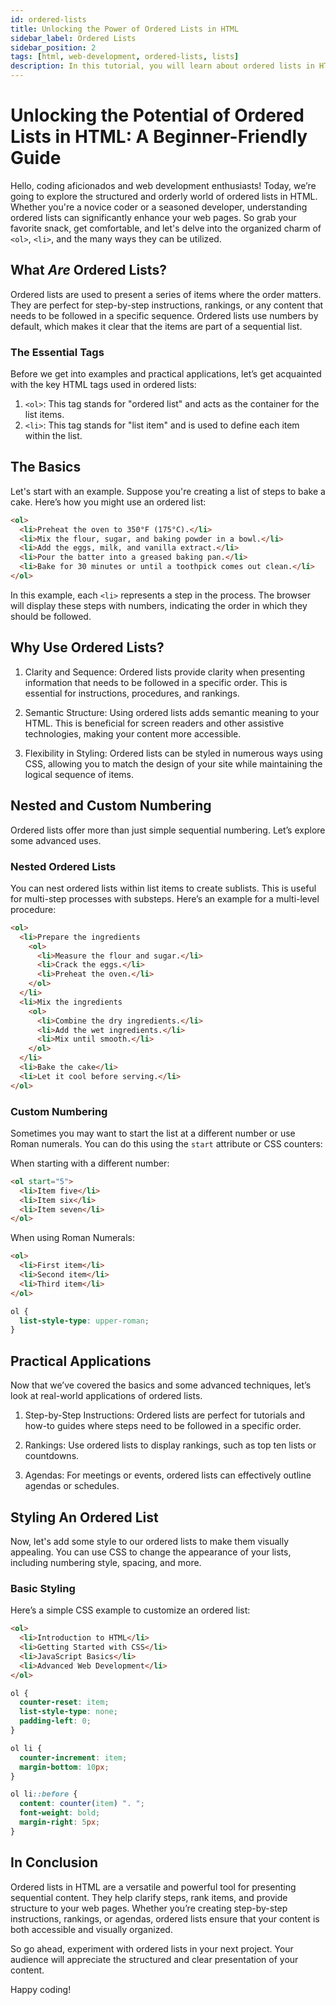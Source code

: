 ```yaml
---
id: ordered-lists
title: Unlocking the Power of Ordered Lists in HTML
sidebar_label: Ordered Lists
sidebar_position: 2
tags: [html, web-development, ordered-lists, lists]
description: In this tutorial, you will learn about ordered lists in HTML. Ordered lists are used to display a list of items in a specific order, such as numerical or alphabetical order.
---
```


# Unlocking the Potential of Ordered Lists in HTML: A Beginner-Friendly Guide

Hello, coding aficionados and web development enthusiasts! Today, we’re going to explore the structured and orderly world of ordered lists in HTML. Whether you're a novice coder or a seasoned developer, understanding ordered lists can significantly enhance your web pages. So grab your favorite snack, get comfortable, and let's delve into the organized charm of `<ol>`, `<li>`, and the many ways they can be utilized.

## What *Are* Ordered Lists?

Ordered lists are used to present a series of items where the order matters. They are perfect for step-by-step instructions, rankings, or any content that needs to be followed in a specific sequence. Ordered lists use numbers by default, which makes it clear that the items are part of a sequential list.

### The Essential Tags

Before we get into examples and practical applications, let’s get acquainted with the key HTML tags used in ordered lists:

1. `<ol>`: This tag stands for "ordered list" and acts as the container for the list items.
2. `<li>`: This tag stands for "list item" and is used to define each item within the list.

## The Basics

Let's start with an example. Suppose you're creating a list of steps to bake a cake. Here’s how you might use an ordered list:

```html
<ol>
  <li>Preheat the oven to 350°F (175°C).</li>
  <li>Mix the flour, sugar, and baking powder in a bowl.</li>
  <li>Add the eggs, milk, and vanilla extract.</li>
  <li>Pour the batter into a greased baking pan.</li>
  <li>Bake for 30 minutes or until a toothpick comes out clean.</li>
</ol>
```

In this example, each `<li>` represents a step in the process. The browser will display these steps with numbers, indicating the order in which they should be followed.

## Why Use Ordered Lists?

1. Clarity and Sequence: Ordered lists provide clarity when presenting information that needs to be followed in a specific order. This is essential for instructions, procedures, and rankings.

2. Semantic Structure: Using ordered lists adds semantic meaning to your HTML. This is beneficial for screen readers and other assistive technologies, making your content more accessible.

3. Flexibility in Styling: Ordered lists can be styled in numerous ways using CSS, allowing you to match the design of your site while maintaining the logical sequence of items.

## Nested and Custom Numbering

Ordered lists offer more than just simple sequential numbering. Let’s explore some advanced uses.

### Nested Ordered Lists

You can nest ordered lists within list items to create sublists. This is useful for multi-step processes with substeps. Here’s an example for a multi-level procedure:

```html
<ol>
  <li>Prepare the ingredients
    <ol>
      <li>Measure the flour and sugar.</li>
      <li>Crack the eggs.</li>
      <li>Preheat the oven.</li>
    </ol>
  </li>
  <li>Mix the ingredients
    <ol>
      <li>Combine the dry ingredients.</li>
      <li>Add the wet ingredients.</li>
      <li>Mix until smooth.</li>
    </ol>
  </li>
  <li>Bake the cake</li>
  <li>Let it cool before serving.</li>
</ol>
```

### Custom Numbering

Sometimes you may want to start the list at a different number or use Roman numerals. You can do this using the `start` attribute or CSS counters:

When starting with a different number:

```html
<ol start="5">
  <li>Item five</li>
  <li>Item six</li>
  <li>Item seven</li>
</ol>
```

When using Roman Numerals:

```html
<ol>
  <li>First item</li>
  <li>Second item</li>
  <li>Third item</li>
</ol>
```

```css
ol {
  list-style-type: upper-roman;
}
```

## Practical Applications

Now that we’ve covered the basics and some advanced techniques, let’s look at real-world applications of ordered lists.

1. Step-by-Step Instructions: Ordered lists are perfect for tutorials and how-to guides where steps need to be followed in a specific order.

2. Rankings: Use ordered lists to display rankings, such as top ten lists or countdowns.

3. Agendas: For meetings or events, ordered lists can effectively outline agendas or schedules.

## Styling An Ordered List

Now, let's add some style to our ordered lists to make them visually appealing. You can use CSS to change the appearance of your lists, including numbering style, spacing, and more.

### Basic Styling

Here’s a simple CSS example to customize an ordered list:

```html
<ol>
  <li>Introduction to HTML</li>
  <li>Getting Started with CSS</li>
  <li>JavaScript Basics</li>
  <li>Advanced Web Development</li>
</ol>
```

```css
ol {
  counter-reset: item;
  list-style-type: none;
  padding-left: 0;
}

ol li {
  counter-increment: item;
  margin-bottom: 10px;
}

ol li::before {
  content: counter(item) ". ";
  font-weight: bold;
  margin-right: 5px;
}
```

## In Conclusion

Ordered lists in HTML are a versatile and powerful tool for presenting sequential content. They help clarify steps, rank items, and provide structure to your web pages. Whether you’re creating step-by-step instructions, rankings, or agendas, ordered lists ensure that your content is both accessible and visually organized.

So go ahead, experiment with ordered lists in your next project. Your audience will appreciate the structured and clear presentation of your content.

Happy coding!